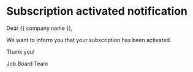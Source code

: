 Subscription activated notification
===================================

Dear {{ company.name }},

We want to inform you that your subscription has been activated.

Thank you!

Job Board Team
